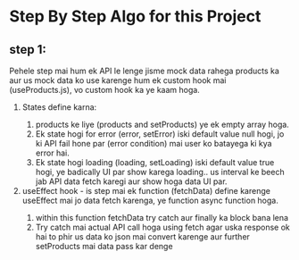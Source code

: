 # Step By Step Algo for this Project

## step 1:

Pehele step mai hum ek API le lenge jisme mock data rahega products ka aur us mock data ko use karenge hum ek custom hook mai (useProducts.js), vo custom hook ka ye kaam hoga.

<ol>
<li>States define karna:</li>
<ol>
<li>products ke liye (products and setProducts) ye ek empty array hoga. </li>
<li>Ek state hogi for error (error, setError) iski default value null hogi, jo ki API fail hone par (error condition) mai user ko batayega ki kya error hai.</li>
<li>Ek state hogi loading (loading, setLoading) iski default value true hogi, ye badically UI par show karega loading.. us interval ke beech jab API data fetch karegi aur show hoga data UI par.  </li>
</ol>
<li>useEffect hook - is step mai ek function (fetchData) define karenge useEffect mai jo data fetch karenga, ye function async function hoga.</li>
<ol>
<li>within this function fetchData try catch aur finally ka block bana lena</li>
<li>Try catch mai actual API call hoga using fetch agar uska response ok hai to phir us data ko json mai convert karenge aur further setProducts mai data pass kar denge</li>
</ol>
</ol>